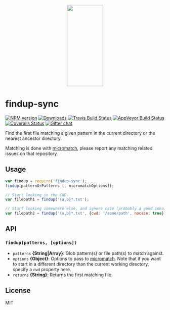 <p align="center">
  <a href="http://gulpjs.com">
    <img height="257" width="114" src="https://raw.githubusercontent.com/gulpjs/artwork/master/gulp-2x.png">
  </a>
</p>


# findup-sync

[![NPM version][npm-image]][npm-url] [![Downloads][downloads-image]][npm-url] [![Travis Build Status][travis-image]][travis-url] [![AppVeyor Build Status][appveyor-image]][appveyor-url] [![Coveralls Status][coveralls-image]][coveralls-url] [![Gitter chat][gitter-image]][gitter-url]

Find the first file matching a given pattern in the current directory or the nearest ancestor directory.

Matching is done with [micromatch][micromatch], please report any matching related issues on that repository.

## Usage

```js
var findup = require('findup-sync');
findup(patternOrPatterns [, micromatchOptions]);

// Start looking in the CWD.
var filepath1 = findup('{a,b}*.txt');

// Start looking somewhere else, and ignore case (probably a good idea).
var filepath2 = findup('{a,b}*.txt', {cwd: '/some/path', nocase: true});
```

## API

### `findup(patterns, [options])`

* `patterns` **{String|Array}**: Glob pattern(s) or file path(s) to match against.
* `options` **{Object}**: Options to pass to [micromatch]. Note that if you want to start in a different directory than the current working directory, specify a `cwd` property here.
* `returns` **{String}**: Returns the first matching file.

## License

MIT

[micromatch]: http://github.com/jonschlinkert/micromatch

[downloads-image]: http://img.shields.io/npm/dm/findup-sync.svg
[npm-url]: https://www.npmjs.com/package/findup-sync
[npm-image]: http://img.shields.io/npm/v/findup-sync.svg

[travis-url]: https://travis-ci.org/gulpjs/findup-sync
[travis-image]: http://img.shields.io/travis/gulpjs/findup-sync.svg?label=travis-ci

[appveyor-url]: https://ci.appveyor.com/project/gulpjs/findup-sync
[appveyor-image]: https://img.shields.io/appveyor/ci/gulpjs/findup-sync.svg?label=appveyor

[coveralls-url]: https://coveralls.io/r/gulpjs/findup-sync
[coveralls-image]: http://img.shields.io/coveralls/gulpjs/findup-sync/master.svg

[gitter-url]: https://gitter.im/gulpjs/gulp
[gitter-image]: https://badges.gitter.im/gulpjs/gulp.svg
